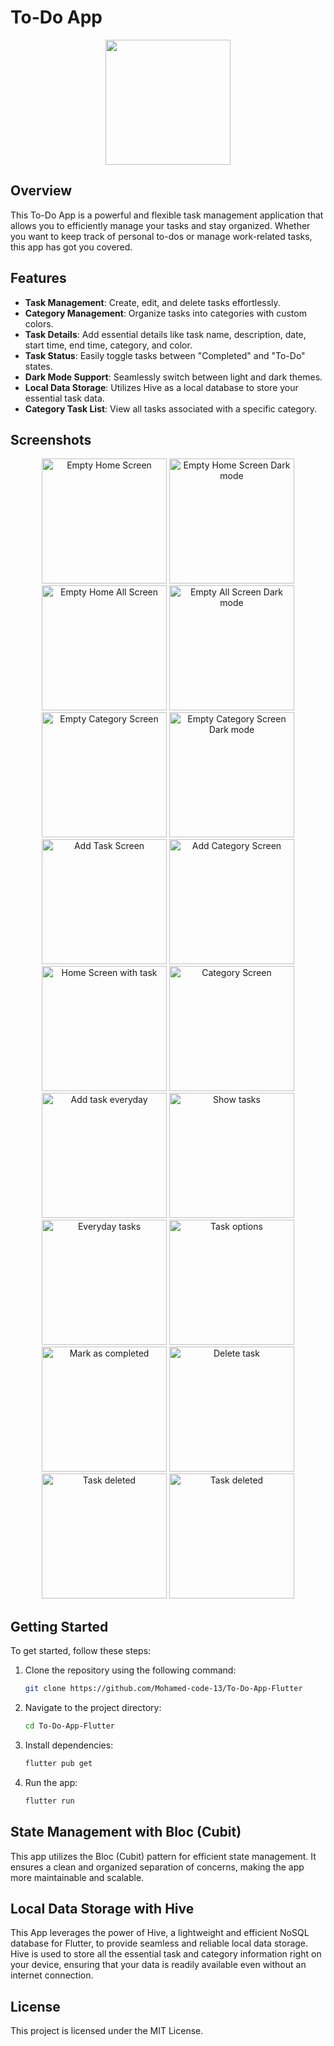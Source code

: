 # To-Do App

<p align="center"><img src="assets/logo.png" width = 200></p>

## Overview

This To-Do App is a powerful and flexible task management application that allows you to efficiently manage your tasks and stay organized. Whether you want to keep track of personal to-dos or manage work-related tasks, this app has got you covered.

## Features

- **Task Management**: Create, edit, and delete tasks effortlessly.
- **Category Management**: Organize tasks into categories with custom colors.
- **Task Details**: Add essential details like task name, description, date, start time, end time, category, and color.
- **Task Status**: Easily toggle tasks between "Completed" and "To-Do" states.
- **Dark Mode Support**: Seamlessly switch between light and dark themes.
- **Local Data Storage**: Utilizes Hive as a local database to store your essential task data.
- **Category Task List**: View all tasks associated with a specific category.

## Screenshots

<div align="center">
  <img src="assets/screenshots/empty_homescreen.png" alt="Empty Home Screen" width="200"/>
  <img src="assets/screenshots/empty_homescreen_dark.png" alt="Empty Home Screen Dark mode" width="200"/>
  <img src="assets/screenshots/empty_allscreen.png" alt="Empty Home All Screen" width="200"/>
  <img src="assets/screenshots/empty_allscreen_dark.png" alt="Empty All Screen Dark mode" width="200"/>
  <img src="assets/screenshots/empty_categoryscreen.png" alt="Empty Category Screen" width="200"/>
  <img src="assets/screenshots/empty_categoryscreen_dark.png" alt="Empty Category Screen Dark mode" width="200"/>
  <img src="assets/screenshots/add_taskscreen.png" alt="Add Task Screen" width="200"/>
  <img src="assets/screenshots/add_category_screen.png" alt="Add Category Screen" width="200"/>
  <img src="assets/screenshots/homescreen_with_task.png" alt="Home Screen with task" width="200"/>
  <img src="assets/screenshots/category_screen.png" alt="Category Screen" width="200"/>
  <img src="assets/screenshots/add_task_everyday.png" alt="Add task everyday" width="200"/>
  <img src="assets/screenshots/show_tasks.png" alt="Show tasks" width="200"/>
  <img src="assets/screenshots/everyday_task.png" alt="Everyday tasks" width="200"/>
  <img src="assets/screenshots/task_options.png" alt="Task options" width="200"/>
  <img src="assets/screenshots/mark_as_completed.png" alt="Mark as completed" width="200"/>
  <img src="assets/screenshots/delete_task.png" alt="Delete task" width="200"/>
  <img src="assets/screenshots/task_deleted.png" alt="Task deleted" width="200"/>
  <img src="assets/screenshots/tasks_by_category.png" alt="Task deleted" width="200"/>
  
</div>

## Getting Started

To get started, follow these steps:

1. Clone the repository using the following command:

   ```bash
   git clone https://github.com/Mohamed-code-13/To-Do-App-Flutter
   ```

2. Navigate to the project directory:

   ```bash
   cd To-Do-App-Flutter
   ```

3. Install dependencies:

   ```bash
   flutter pub get
   ```

4. Run the app:

   ```bash
   flutter run
   ```

## State Management with Bloc (Cubit)

This app utilizes the Bloc (Cubit) pattern for efficient state management. It ensures a clean and organized separation of concerns, making the app more maintainable and scalable.

## Local Data Storage with Hive

This App leverages the power of Hive, a lightweight and efficient NoSQL database for Flutter, to provide seamless and reliable local data storage. Hive is used to store all the essential task and category information right on your device, ensuring that your data is readily available even without an internet connection.

## License

This project is licensed under the MIT License.
